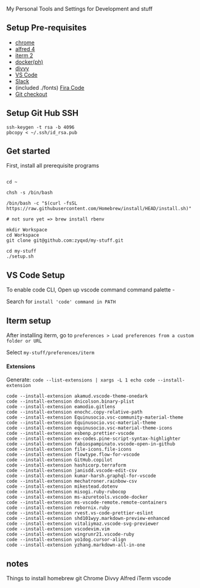 My Personal Tools and Settings for Development and stuff

## Setup Pre-requisites

- [chrome](https://www.google.ca/chrome/?brand=CHBD&gclid=CjwKCAjw9dboBRBUEiwA7VrrzSjFTd7ABOJR75htdglTzZuv4naAyByJEfF38wkHZy5hHDfkCbvUThoCH90QAvD_BwE&gclsrc=aw.ds)
- [alfred 4](https://www.alfredapp.com/)
- [iterm 2](https://www.iterm2.com/downloads.html)
- [docker(ph)](https://download.docker.com/mac/stable/26764/Docker.dmg)
- [divvy](https://mizage.com/divvy/)
- [VS Code](https://code.visualstudio.com/Download)
- [Slack](https://slack.com/intl/en-ca/downloads/mac)
- (included ./fonts) [Fira Code](https://github.com/tonsky/FiraCode)
- [Git checkout](https://medium.com/@ljn6176/how-to-switch-git-branches-more-gracefully-b1ffbc1c49eb)

## Setup Git Hub SSH

```
ssh-keygen -t rsa -b 4096
pbcopy < ~/.ssh/id_rsa.pub
```

## Get started

First, install all prerequisite programs
```

cd ~

chsh -s /bin/bash

/bin/bash -c "$(curl -fsSL https://raw.githubusercontent.com/Homebrew/install/HEAD/install.sh)"

# not sure yet => brew install rbenv

mkdir Workspace
cd Workspace
git clone git@github.com:zyqxd/my-stuff.git

cd my-stuff
./setup.sh
```

## VS Code Setup

To enable code CLI, Open up vscode command command palette - 

Search for `install 'code' command in PATH`

## Iterm setup

After installing iterm, go to `preferences > Load preferences from a custom folder or URL`

Select `my-stuff/preferences/iterm`

#### Extensions

Generate: `code --list-extensions | xargs -L 1 echo code --install-extension`

```
code --install-extension akamud.vscode-theme-onedark
code --install-extension dnicolson.binary-plist
code --install-extension eamodio.gitlens
code --install-extension enochc.copy-relative-path
code --install-extension Equinusocio.vsc-community-material-theme
code --install-extension Equinusocio.vsc-material-theme
code --install-extension equinusocio.vsc-material-theme-icons
code --install-extension esbenp.prettier-vscode
code --install-extension ex-codes.pine-script-syntax-highlighter
code --install-extension fabiospampinato.vscode-open-in-github
code --install-extension file-icons.file-icons
code --install-extension flowtype.flow-for-vscode
code --install-extension GitHub.copilot
code --install-extension hashicorp.terraform
code --install-extension janisdd.vscode-edit-csv
code --install-extension kumar-harsh.graphql-for-vscode
code --install-extension mechatroner.rainbow-csv
code --install-extension mikestead.dotenv
code --install-extension misogi.ruby-rubocop
code --install-extension ms-azuretools.vscode-docker
code --install-extension ms-vscode-remote.remote-containers
code --install-extension rebornix.ruby
code --install-extension rvest.vs-code-prettier-eslint
code --install-extension shd101wyy.markdown-preview-enhanced
code --install-extension vitaliymaz.vscode-svg-previewer
code --install-extension vscodevim.vim
code --install-extension wingrunr21.vscode-ruby
code --install-extension yo1dog.cursor-align
code --install-extension yzhang.markdown-all-in-one
```

## notes

Things to install
homebrew
git
Chrome
Divvy
Alfred
iTerm
vscode
